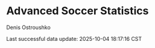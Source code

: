 # Advanced Soccer Statistics
Denis Ostroushko

<!-- gfm -->

Last successful data update: 2025-10-04 18:17:16 CST
